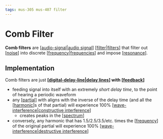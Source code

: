 ```yaml
---
tags: mus-305 mus-407 filter
---
```


# Comb Filter

**Comb filters** are [[audio-signal|audio signal]] [[filter|filters]] that filter out [[noise]] into discrete [[frequency|frequencies]] and impose [[resonance]].

## Implementation

Comb filters are just **[[digital-delay-line|delay lines]] with [[feedback]]**

- feeding signal into itself with an extremely _short delay time_, to the point of hearing a periodic waveform
- any [[partial]] with aligns with the inverse of the delay time (and all the [[harmonic]]s of that partial) will experience 100% [[wave-interference|constructive interference]]
  - creates peaks in the [[spectrum]]
- conversely, any harmonic that has 1.5/2.5/3.5/etc. times the [[frequency]] of the original partial will experience 100% [[wave-interference|destructive interference]]

[//begin]: # "Autogenerated link references for markdown compatibility"
[audio-signal|audio signal]: audio-signal "Audio Signal"
[filter|filters]: filter "Filter"
[noise]: noise "Noise"
[frequency|frequencies]: frequency "Frequency"
[resonance]: resonance "Resonance"
[digital-delay-line|delay lines]: digital-delay-line "Digital Delay Line"
[feedback]: feedback "Feedback"
[partial]: partial "Partial"
[harmonic]: harmonic "Harmonic"
[wave-interference|constructive interference]: wave-interference "Wave Interference"
[spectrum]: spectrum "Spectrum"
[frequency]: frequency "Frequency"
[wave-interference|destructive interference]: wave-interference "Wave Interference"
[//end]: # "Autogenerated link references"